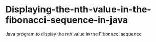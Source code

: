 # Displaying-the-nth-value-in-the-fibonacci-sequence-in-java
Java program to display the nth value in the Fibonacci sequence
